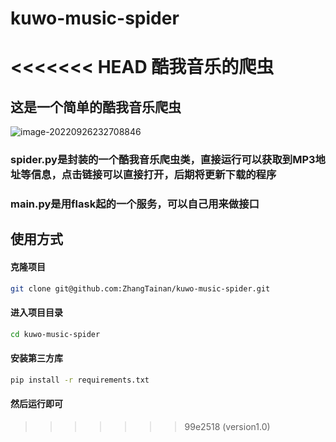 # kuwo-music-spider
<<<<<<< HEAD
酷我音乐的爬虫
=======
## 这是一个简单的酷我音乐爬虫

![image-20220926232708846](https://cdn.jsdelivr.net/gh/ZhangTainan/Drawing-bed/imgs/image-20220926232708846.png)

### spider.py是封装的一个酷我音乐爬虫类，直接运行可以获取到MP3地址等信息，点击链接可以直接打开，后期将更新下载的程序

### main.py是用flask起的一个服务，可以自己用来做接口

## 使用方式

#### 克隆项目

```bash
git clone git@github.com:ZhangTainan/kuwo-music-spider.git
```

#### 进入项目目录

```bash
cd kuwo-music-spider
```

#### 安装第三方库

```bash
pip install -r requirements.txt
```

#### 然后运行即可
>>>>>>> 99e2518 (version1.0)
